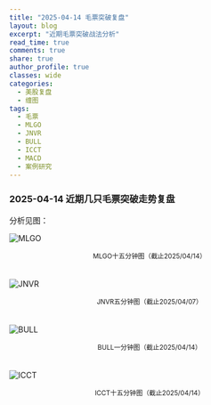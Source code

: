 ```yaml
---
title: "2025-04-14 毛票突破复盘"
layout: blog
excerpt: "近期毛票突破战法分析"
read_time: true
comments: true
share: true
author_profile: true
classes: wide
categories:
  - 美股复盘
  - 缠图
tags:
  - 毛票
  - MLGO
  - JNVR
  - BULL
  - ICCT
  - MACD
  - 案例研究
---
```


### 2025-04-14 近期几只毛票突破走势复盘
分析见图：

![MLGO](https://image.olim.cc/2025/MLGO-20250415-m15.jpeg)
<small><center>MLGO十五分钟图（截止2025/04/14）</center></small>　

![JNVR](https://image.olim.cc/2025/JNVR-20250407-m5.jpeg)
<small><center>JNVR五分钟图（截止2025/04/07）</center></small>　

![BULL](https://image.olim.cc/2025/BULL-20250414-m1.jpeg)
<small><center>BULL一分钟图（截止2025/04/14）</center></small>　

![ICCT](https://image.olim.cc/2025/ICCT-20250415-m15.jpeg)
<small><center>ICCT十五分钟图（截止2025/04/14）</center></small>　